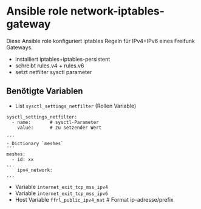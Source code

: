 # Ansible role network-iptables-gateway

Diese Ansible role konfiguriert iptables Regeln für IPv4+IPv6 eines Freifunk Gateways.

- installiert iptables+iptables-persistent
- schreibt rules.v4 + rules.v6
- setzt netfilter sysctl parameter

## Benötigte Variablen

- List `sysctl_settings_netfilter` (Rollen Variable)

```
sysctl_settings_netfilter:
  - name:       # sysctl-Parameter
    value:      # zu setzender Wert

´´´
- Dictionary `meshes`
´´´
meshes:
  - id: xx
...
    ipv4_network:
...
```

- Variable `internet_exit_tcp_mss_ipv4`
- Variable `internet_exit_tcp_mss_ipv6`
- Host Variable `ffrl_public_ipv4_nat` # Format ip-adresse/prefix
